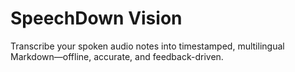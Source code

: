 # SpeechDown Vision

Transcribe your spoken audio notes into timestamped, multilingual Markdown—offline, accurate, and feedback-driven.
